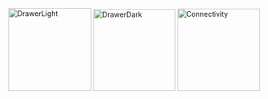 <img width="166" alt="DrawerLight" src="https://github.com/IbrahimBachar/mobile/assets/156511058/5b757ae4-28d5-4225-bae4-c9d4c3a71818">
<img width="164" alt="DrawerDark" src="https://github.com/IbrahimBachar/mobile/assets/156511058/3c902d5d-ea91-4f80-8292-ca1f6005d81f">
<img width="165" alt="Connectivity" src="https://github.com/IbrahimBachar/mobile/assets/156511058/0f8ebb25-6e7e-431a-b068-05b8f0c235c5">
